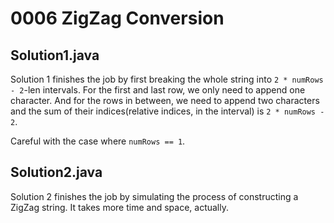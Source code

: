 # 0006 ZigZag Conversion

## Solution1.java

Solution 1 finishes the job by first breaking the whole string into `2 * numRows - 2`-len intervals.  For the first and last row, we only need to append one character.  And for the rows in between, we need to append two characters and the sum of their indices(relative indices, in the interval) is `2 * numRows - 2`.

Careful with the case where `numRows == 1`.

## Solution2.java

Solution 2 finishes the job by simulating the process of constructing a ZigZag string.  It takes more time and space, actually.